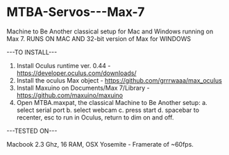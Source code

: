 # MTBA-Servos---Max-7
Machine to Be Another classical setup for Mac and Windows running on Max 7.
RUNS ON MAC AND 32-bit version of Max for WINDOWS

---TO INSTALL---

1. Install Oculus runtime ver. 0.44 - https://developer.oculus.com/downloads/
2. Install the oculus Max object - https://github.com/grrrwaaa/max_oculus
3. Install Maxuino on Documents/Max 7/Library - https://github.com/maxuino/maxuino
4. Open MTBA.maxpat, the classical Machine to Be Another setup: 
    a. select serial port
    b. select webcam
    c. press start
    d. spacebar to recenter, esc to run in Oculus, return to dim on and off.

---TESTED ON---

Macbook 2.3 Ghz, 16 RAM, OSX Yosemite - Framerate of ~60fps.
